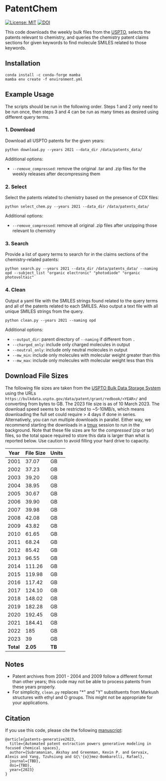 # PatentChem
[//]: # (Badges)
[![License: MIT](https://img.shields.io/badge/License-MIT-yellow.svg)](https://opensource.org/licenses/MIT)
[![DOI](https://zenodo.org/badge/612404368.svg)](https://zenodo.org/badge/latestdoi/612404368)


This code downloads the weekly bulk files from the [USPTO](https://developer.uspto.gov/product/patent-grant-dataxml), selects the patents relevant to chemistry, and queries the chemistry patent claims sections for given keywords to find molecule SMILES related to those keywords.

## Installation
```
conda install -c conda-forge mamba
mamba env create -f environment.yml
```

## Example Usage
The scripts should be run in the following order. Steps 1 and 2 only need to be run once, then steps 3 and 4 can be run as many times as desired using different query terms.


### 1. Download
Download all USPTO patents for the given years: 

`python download.py --years 2021 --data_dir /data/patents_data/`

Additional options:
* `--remove_compressed`: remove the original .tar and .zip files for the weekly releases after decompressing them

### 2. Select
Select the patents related to chemistry based on the presence of CDX files:

`python select_chem.py --years 2021 --data_dir /data/patents_data/`

Additional options:
* `--remove_compressed`: remove all original .zip files after unzipping those relevant to chemistry

### 3. Search
Provide a list of query terms to search for in the claims sections of the chemistry-related patents:

`python search.py --years 2021 --data_dir /data/patents_data/ --naming opd --subject_list "organic electronic" "photodiode" "organic photovoltaic"`

### 4. Clean
Output a yaml file with the SMILES strings found related to the query terms and all of the patents related to each SMILES. Also output a text file with all unique SMILES strings from the query.

`python clean.py --years 2021 --naming opd`

Additional options:
* `--output_dir`: parent directory of `--naming` if different from `.`
* `--charged_only`: include only charged molecules in output
* `--neutral_only`: include only neutral molecules in output
* `--mw_min`: include only molecules with molecular weight greater than this
* `--mw_max`: include only molecules with molecular weight less than this

## Download File Sizes

The following file sizes are taken from the [USPTO Bulk Data Storage System](https://bulkdata.uspto.gov) using the URLs `https://bulkdata.uspto.gov/data/patent/grant/redbook/<YEAR>/` and converting from bytes to GB. The 2023 file size is as of 10 March 2023. The download speed seems to be restricted to ~5-10MB/s, which means downloading the full set could require > 4 days if done in series. Alternatively, you can run multiple downloads in parallel. Either way, we recommend starting the downloads in a [tmux](https://github.com/tmux/tmux/wiki) session to run in the background. Note that these file sizes are for the *compressed* (zip or tar) files, so the total space required to store this data is larger than what is reported below. Use caution to avoid filling your hard drive to capacity.

| **Year**  | **File Size** | **Units** |
|-------|-----------|-------|
| 2001  | 37.07     | GB    |
| 2002  | 37.23     | GB    |
| 2003  | 39.20     | GB    |
| 2004  | 38.95     | GB    |
| 2005  | 30.67     | GB    |
| 2006  | 39.90     | GB    |
| 2007  | 39.98     | GB    |
| 2008  | 42.08     | GB    |
| 2009  | 43.82     | GB    |
| 2010  | 61.65     | GB    |
| 2011  | 68.24     | GB    |
| 2012  | 85.42     | GB    |
| 2013  | 96.55     | GB    |
| 2014  | 111.26    | GB    |
| 2015  | 119.98    | GB    |
| 2016  | 117.42    | GB    |
| 2017  | 124.10    | GB    |
| 2018  | 148.02    | GB    |
| 2019  | 182.28    | GB    |
| 2020  | 192.45    | GB    |
| 2021  | 184.41    | GB    |
| 2022  | 185       | GB    |
| 2023  | 39        | GB    |
| **Total** | **2.05**      | **TB**    |

## Notes
* Patent archives from 2001 - 2004 and 2009 follow a different format than other years; this code may not be able to process patents from these years properly.
* For simplicity, `clean.py` replaces "*" and "Y" substituents from Markush structures with ethyl and O groups. This might not be appropriate for your applications.

## Citation
If you use this code, please cite the following [manuscript]():  <!-- # TODO: fill in link and rest of bibtex citation -->
```
@article{patents-generative2023,
  title={Automated patent extraction powers generative modeling in focused chemical spaces},
  author={Subramanian, Akshay and Greenman, Kevin P. and Gervaix, Alexis and Yang, Tzuhsiung and G{\'{o}}mez-Bombarelli, Rafael},
  journal={TBD},
  doi={TBD},
  year={2023}
}
```

